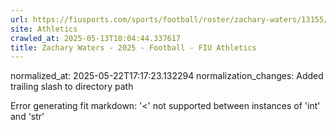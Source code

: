 ```yaml
---
url: https://fiusports.com/sports/football/roster/zachary-waters/13155/
site: Athletics
crawled_at: 2025-05-13T10:04:44.337617
title: Zachary Waters - 2025 - Football - FIU Athletics
---
```

normalized_at: 2025-05-22T17:17:23.132294
normalization_changes: Added trailing slash to directory path

Error generating fit markdown: '<' not supported between instances of 'int' and 'str'